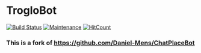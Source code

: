 # TrogloBot

[![Build Status](https://travis-ci.org/{TheDefault1}/{TrogloBot}.png?branch=master)](https://travis-ci.org/{TheDefault1}/{TrogloBot}) [![Maintenance](https://img.shields.io/badge/Maintained%3F-yes-green.svg)](https://GitHub.com/Naereen/StrapDown.js/graphs/commit-activity) [![HitCount](http://hits.dwyl.com/dwyl/start-here.svg)](http://hits.dwyl.com/dwyl/start-here)
### This is a fork of https://github.com/Daniel-Mens/ChatPlaceBot
### 
